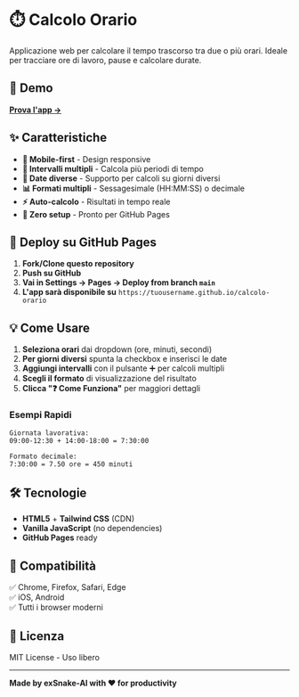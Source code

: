 # ⏱️ Calcolo Orario

Applicazione web per calcolare il tempo trascorso tra due o più orari. Ideale per tracciare ore di lavoro, pause e calcolare durate.

## 🚀 Demo
[**Prova l'app →**](https://tuousername.github.io/calcolo-orario)

## ✨ Caratteristiche

- **📱 Mobile-first** - Design responsive
- **🔢 Intervalli multipli** - Calcola più periodi di tempo
- **📅 Date diverse** - Supporto per calcoli su giorni diversi  
- **📊 Formati multipli** - Sessagesimale (HH:MM:SS) o decimale
- **⚡ Auto-calcolo** - Risultati in tempo reale
- **💾 Zero setup** - Pronto per GitHub Pages

## 🚀 Deploy su GitHub Pages

1. **Fork/Clone questo repository**
2. **Push su GitHub**
3. **Vai in Settings → Pages → Deploy from branch `main`**
4. **L'app sarà disponibile su** `https://tuousername.github.io/calcolo-orario`

## 💡 Come Usare

1. **Seleziona orari** dai dropdown (ore, minuti, secondi)
2. **Per giorni diversi** spunta la checkbox e inserisci le date
3. **Aggiungi intervalli** con il pulsante ➕ per calcoli multipli
4. **Scegli il formato** di visualizzazione del risultato
5. **Clicca "❓ Come Funziona"** per maggiori dettagli

### Esempi Rapidi
```
Giornata lavorativa:
09:00-12:30 + 14:00-18:00 = 7:30:00

Formato decimale:
7:30:00 = 7.50 ore = 450 minuti
```

## 🛠️ Tecnologie

- **HTML5** + **Tailwind CSS** (CDN)
- **Vanilla JavaScript** (no dependencies)
- **GitHub Pages** ready

## 📱 Compatibilità

✅ Chrome, Firefox, Safari, Edge  
✅ iOS, Android  
✅ Tutti i browser moderni

## 📄 Licenza

MIT License - Uso libero

---

**Made by exSnake-AI with ❤️ for productivity** 